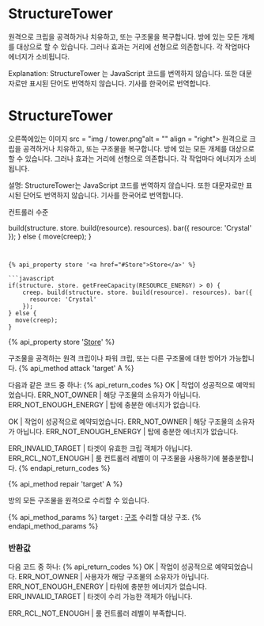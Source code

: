 # StructureTower
<img src="img/tower.png" alt="" align="right" />

원격으로 크립을 공격하거나 치유하고, 또는 구조물을 복구합니다. 방에 있는 모든 개체를 대상으로 할 수 있습니다. 그러나 효과는 거리에 선형으로 의존합니다. 각 작업마다 에너지가 소비됩니다.

Explanation:
StructureTower 는 JavaScript 코드를 번역하지 않습니다. 또한 대문자로만 표시된 단어도 번역하지 않습니다. 기사를 한국어로 번역합니다.

# StructureTower
오른쪽에있는 이미지 src = "img / tower.png"alt = "" align = "right">
원격으로 크립을 공격하거나 치유하고, 또는 구조물을 복구합니다. 방에 있는 모든 개체를 대상으로 할 수 있습니다. 그러나 효과는 거리에 선형으로 의존합니다. 각 작업마다 에너지가 소비됩니다.

설명:
StructureTower는 JavaScript 코드를 번역하지 않습니다. 또한 대문자로만 표시된 단어도 번역하지 않습니다. 기사를 한국어로 번역합니다.

컨트롤러 수준

build(structure. store. build(resource). resources). bar({
      resource: 'Crystal'
  });
} else {
  move(creep);
}
```


{% api_property store '<a href="#Store">Store</a>' %}

```javascript
if(structure. store. getFreeCapacity(RESOURCE_ENERGY) > 0) {
    creep. build(structure. store. build(resource). resources). bar({
      resource: 'Crystal'
    });
} else {
  move(creep);
}
```


{% api_property store '<a href="#Store">Store</a>' %}

구조물을 공격하는 원격 크립이나 파워 크립, 또는 다른 구조물에 대한 방어가 가능합니다.
{% api_method attack 'target' A %}




다음과 같은 코드 중 하나:
{% api_return_codes %}
OK | 작업이 성공적으로 예약되었습니다.
ERR_NOT_OWNER | 해당 구조물의 소유자가 아닙니다.
ERR_NOT_ENOUGH_ENERGY | 탑에 충분한 에너지가 없습니다.

OK | 작업이 성공적으로 예약되었습니다.
ERR_NOT_OWNER | 해당 구조물의 소유자가 아닙니다.
ERR_NOT_ENOUGH_ENERGY | 탑에 충분한 에너지가 없습니다.

ERR_INVALID_TARGET | 타겟이 유효한 크립 객체가 아닙니다. 
ERR_RCL_NOT_ENOUGH | 룸 컨트롤러 레벨이 이 구조물을 사용하기에 불충분합니다.
{% endapi_return_codes %}


{% api_method repair 'target' A %}



방의 모든 구조물을 원격으로 수리할 수 있습니다.

{% api_method_params %}
target : <a href="#Structure">구조</a>
수리할 대상 구조.
{% endapi_method_params %}


### 반환값

다음 코드 중 하나:
{% api_return_codes %}
OK | 작업이 성공적으로 예약되었습니다. 
ERR_NOT_OWNER | 사용자가 해당 구조물의 소유자가 아닙니다. 
ERR_NOT_ENOUGH_ENERGY | 타워에 충분한 에너지가 없습니다. 
ERR_INVALID_TARGET | 타겟이 수리 가능한 객체가 아닙니다.

ERR_RCL_NOT_ENOUGH | 룸 컨트롤러 레벨이 부족합니다.